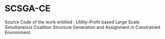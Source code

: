 # SCSGA-CE
Source Code of the work entitled : Utility-Profit based Large Scale Simultaneous Coalition Structure Generation and Assignment in Constrained Environment
